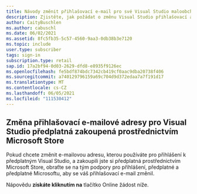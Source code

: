 ```yaml
---
title: Návody změnit přihlašovací e-mail pro své Visual Studio maloobchodního předplatného?
description: Zjistěte, jak požádat o změnu Visual Studio přihlašovací adresy pro předplatná získaná prostřednictvím Microsoft Store
author: CaityBuschlen
ms.author: cabuschl
ms.date: 06/02/2021
ms.assetid: 8fc5fb35-5c57-4560-9aa3-0db38b3e7120
ms.topic: include
user.type: subscriber
tags: sign-in
subscription.type: retail
sap.id: 17a2bf94-0d03-2629-dfd8-e8935f9126ec
ms.openlocfilehash: fe5bdf874bdc7342cb419cf0aac9dba20738f406
ms.sourcegitcommit: a740129796159a69c704d9d372edaa7a7f191d17
ms.translationtype: MT
ms.contentlocale: cs-CZ
ms.lasthandoff: 06/05/2021
ms.locfileid: "111530412"
---
```

## <a name="how-to-change-your-sign-in-email-address-for-visual-studio-subscriptions-purchased-through-the-microsoft-store"></a>Změna přihlašovací e-mailové adresy pro Visual Studio předplatná zakoupená prostřednictvím Microsoft Store
Pokud chcete změnit e-mailovou adresu, kterou používáte pro přihlášení k předplatným Visual Studio, a zakoupili jste si předplatná prostřednictvím Microsoft Store, obraťte se na tým podpory pro přihlášení, předplatné a předplatné Microsoftu, aby se váš přihlašovací e-mail změnil. 

Nápovědu **získáte kliknutím na** tlačítko Online žádost níže.